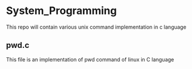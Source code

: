 # System_Programming

This repo will contain various unix command implementation in c language

## pwd.c ##
This file is an implementation of pwd command of linux in C language
